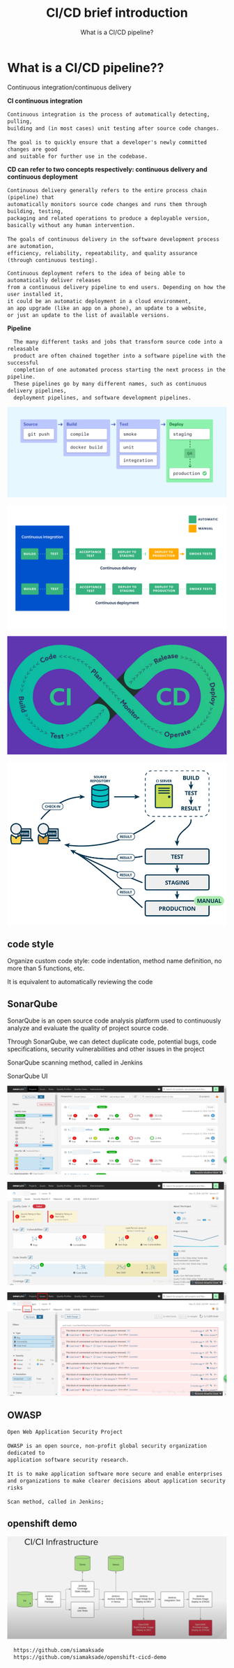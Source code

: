 ﻿---
layout: post
title: CI/CD brief introduction
subtitle: What is a CI/CD pipeline?
tags: [technology]
comments: true
---


# What is a CI/CD pipeline??

   Continuous integration/continuous delivery

**CI continuous integration**

~~~
Continuous integration is the process of automatically detecting, pulling, 
building and (in most cases) unit testing after source code changes.

The goal is to quickly ensure that a developer's newly committed changes are good 
and suitable for further use in the codebase.
~~~

**CD can refer to two concepts respectively: continuous delivery and continuous deployment**

~~~
Continuous delivery generally refers to the entire process chain (pipeline) that 
automatically monitors source code changes and runs them through building, testing, 
packaging and related operations to produce a deployable version, 
basically without any human intervention.

The goals of continuous delivery in the software development process are automation, 
efficiency, reliability, repeatability, and quality assurance 
(through continuous testing).
~~~

~~~
Continuous deployment refers to the idea of being able to automatically deliver releases 
from a continuous delivery pipeline to end users. Depending on how the user installed it, 
it could be an automatic deployment in a cloud environment, 
an app upgrade (like an app on a phone), an update to a website, 
or just an update to the list of available versions.
~~~

**Pipeline**
~~~
  The many different tasks and jobs that transform source code into a releasable 
  product are often chained together into a software pipeline with the successful 
  completion of one automated process starting the next process in the pipeline. 
  These pipelines go by many different names, such as continuous delivery pipelines, 
  deployment pipelines, and software development pipelines.
~~~

  ![Crepe](/img/CICD/001.png)

  ![Crepe](/img/CICD/002.png) 

  ![Crepe](/img/CICD/004.jpg)

  ![Crepe](/img/CICD/005.png)

## code style

  Organize custom code style: code indentation, method name definition, 
  no more than 5 functions, etc.

  It is equivalent to automatically reviewing the code
  

## SonarQube

  SonarQube is an open source code analysis platform used to continuously analyze 
  and evaluate the quality of project source code.
  
  Through SonarQube, we can detect duplicate code, potential bugs, code specifications, 
  security vulnerabilities and other issues in the project

  SonarQube scanning method, called in Jenkins

  SonarQube UI

  ![Crepe](/img/CICD/006.png)

  ![Crepe](/img/CICD/007.png)

  ![Crepe](/img/CICD/008.png)

## OWASP
  
    Open Web Application Security Project

    OWASP is an open source, non-profit global security organization dedicated to 
    application software security research.
    
    It is to make application software more secure and enable enterprises 
    and organizations to make clearer decisions about application security risks

    Scan method, called in Jenkins;

## openshift demo

  ![Crepe](/img/CICD/009.png)

~~~
  https://github.com/siamaksade
  https://github.com/siamaksade/openshift-cicd-demo
~~~



